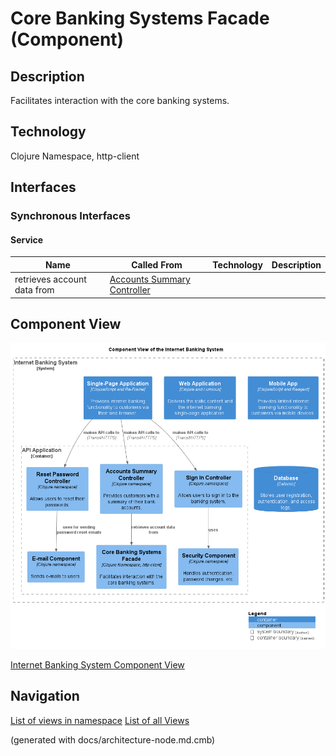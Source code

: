 # Core Banking Systems Facade (Component)
## Description
Facilitates interaction with the core banking systems.

## Technology
Clojure Namespace, http-client


## Interfaces

### Synchronous Interfaces

#### Service
| Name | Called From | Technology | Description |
|---|---|---|---|
| retrieves account data from | [Accounts Summary Controller](../../../mybank/digital-banking/internet-banking-system/accounts-summary-controller.md) |  |  |

## Component View
![Component View of the Internet Banking System](../../../mybank/digital-banking/internet-banking-system/component-view.png)

[Internet Banking System Component View](../../../mybank/digital-banking/internet-banking-system/component-view.md)


## Navigation
[List of views in namespace](./views-in-namespace.md)
[List of all Views](../../../views.md)

(generated with docs/architecture-node.md.cmb)
